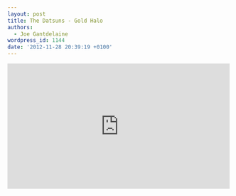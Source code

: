 ```yaml
---
layout: post
title: The Datsuns - Gold Halo
authors:
  - Joe Gantdelaine
wordpress_id: 1144
date: '2012-11-28 20:39:19 +0100'
---
```

<iframe width="500" height="281" src="http://www.youtube.com/embed/NVNLi91hDDw" frameborder="0" allowfullscreen></iframe>
